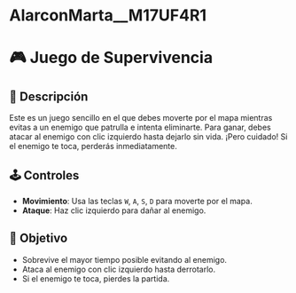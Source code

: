 # AlarconMarta__M17UF4R1
# 🎮 Juego de Supervivencia

## 📝 Descripción
Este es un juego sencillo en el que debes moverte por el mapa mientras evitas a un enemigo que patrulla e intenta eliminarte. Para ganar, debes atacar al enemigo con clic izquierdo hasta dejarlo sin vida. ¡Pero cuidado! Si el enemigo te toca, perderás inmediatamente.

## 🕹️ Controles
- **Movimiento**: Usa las teclas `W`, `A`, `S`, `D` para moverte por el mapa.
- **Ataque**: Haz clic izquierdo para dañar al enemigo.

## 🎯 Objetivo
- Sobrevive el mayor tiempo posible evitando al enemigo.
- Ataca al enemigo con clic izquierdo hasta derrotarlo.
- Si el enemigo te toca, pierdes la partida.
